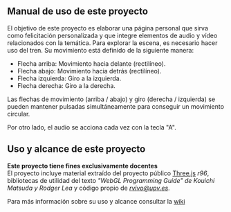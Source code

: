 ## Manual de uso de este proyecto

El objetivo de este proyecto es elaborar una página personal que sirva como felicitación personalizada y que integre elementos de audio y vídeo relacionados con la temática.
Para explorar la escena, es necesario hacer uso del tren. Su movimiento está definido de la siguiente manera:

* Flecha arriba: Movimiento hacia delante (rectilíneo).
* Flecha abajo: Movimiento hacia detrás (rectilíneo).
* Flecha izquierda: Giro a la izquierda.
* Flecha derecha: Giro a la derecha.

Las flechas de movimiento (arriba / abajo) y giro (derecha / izquierda) se pueden mantener pulsadas simultáneamente para conseguir un movimiento circular.

Por otro lado, el audio se acciona cada vez con la tecla "A".

## Uso y alcance de este proyecto
**Este proyecto tiene fines exclusivamente docentes**   
El proyecto incluye material extraído del proyecto público [Three.js](http://threjs.org) *r96*, bibliotecas de utilidad del texto *"WebGL Programming Guide" de  Kouichi Matsuda y Rodger Lea* y código propio de *<rvivo@upv.es>*.  

Para más información sobre su uso y alcance consultar la [wiki](https://github.com/RobVivo/RobVivo.github.io/wiki/INSTRUCCIONES-B%C3%81SICAS)

